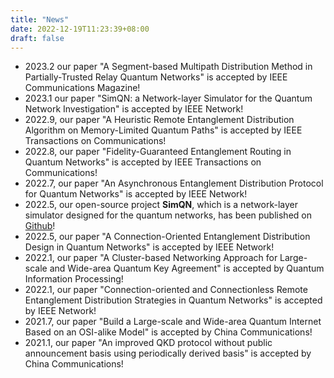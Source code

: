 ```yaml
---
title: "News"
date: 2022-12-19T11:23:39+08:00
draft: false
---
```

- 2023.2 our paper "A Segment-based Multipath Distribution Method in Partially-Trusted Relay Quantum Networks" is accepted by IEEE Communications Magazine!  
- 2023.1 our paper "SimQN: a Network-layer Simulator for the Quantum Network Investigation" is accepted by IEEE Network!
- 2022.9, our paper "A Heuristic Remote Entanglement Distribution Algorithm on Memory-Limited Quantum Paths" is accepted by IEEE Transactions on Communications!
- 2022.8, our paper "Fidelity-Guaranteed Entanglement Routing in Quantum Networks" is accepted by IEEE Transactions on Communications!
- 2022.7, our paper "An Asynchronous Entanglement Distribution Protocol for Quantum Networks" is accepted by IEEE Network!
- 2022.5, our open-source project **SimQN**, which is a network-layer simulator designed for the quantum networks, has been published on [Github](https://github.com/ertuil/SimQN)!
- 2022.5, our paper "A Connection-Oriented Entanglement Distribution Design in Quantum Networks" is accepted by IEEE Network!
- 2022.1, our paper "A Cluster-based Networking Approach for Large-scale and Wide-area Quantum Key Agreement" is accepted by Quantum Information Processing!
- 2022.1, our paper "Connection-oriented and Connectionless Remote Entanglement Distribution Strategies in Quantum Networks" is accepted by IEEE Network!
- 2021.7, our paper "Build a Large-scale and Wide-area Quantum Internet Based on an OSI-alike Model" is accepted by China Communications!
- 2021.1, our paper "An improved QKD protocol without public announcement basis using periodically derived basis" is accepted by China Communications!